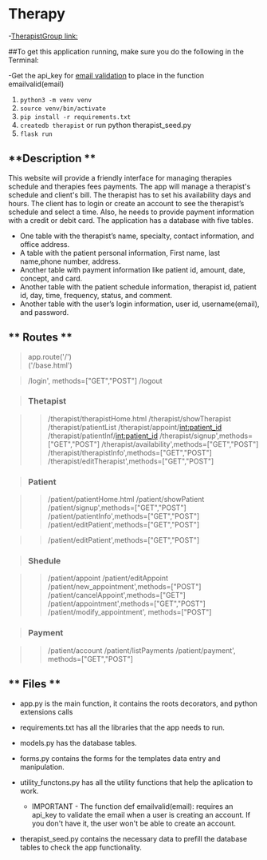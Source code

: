 # Therapy

-[TherapistGroup link:](https://therapistt.herokuapp.com/)

##To get this application running, make sure you do the following in the Terminal:

-Get the api_key for [email validation](https://www.abstractapi.com/email-verification-validation-api) to place in the function emailvalid(email)

1. `python3 -m venv venv`
2. `source venv/bin/activate`
3. `pip install -r requirements.txt`  
4. `createdb therapist` or run python therapist_seed.py
5. `flask run`

## **Description **

This website will provide a friendly interface for managing therapies schedule and therapies fees payments.
The app will manage a therapist's schedule and client's bill. The therapist has to set his availability days and hours. The client has to login or create an account to see the therapist’s schedule and select a time. Also, he needs to provide payment information with a credit or debit card. 
The application has a database with five tables. 
- One table with the therapist’s name, specialty, contact information, and office address. 
- A table with the patient personal information, First name, last name,phone number, address.
- Another table with payment information like patient id, amount, date, concept, and card. 
- Another table with the patient schedule information, therapist id, patient id, day, time, frequency, status, and comment.
- Another table with the user’s login information, user id, username(email), and password.

## ** Routes  **

> app.route('/')  
    ('/base.html')

> /login', methods=["GET","POST"]
> /logout


> ### Thetapist

> > /therapist/therapistHome.html
> > /therapist/showTherapist
> > /therapist/patientList
> > /therapist/appoint/<int:patient_id>
> > /therapist/patientInf/<int:patient_id>
> > /therapist/signup',methods=["GET","POST"]
> > /therapist/availability',methods=["GET","POST"]
> > /therapist/therapistInfo',methods=["GET","POST"]
> > /therapist/editTherapist',methods=["GET","POST"]




> ### Patient 

> > /patient/patientHome.html
> > /patient/showPatient
>>/patient/signup',methods=["GET","POST"]
>>/patient/patientInfo',methods=["GET","POST"]
>>/patient/editPatient',methods=["GET","POST"]

>>/patient/editPatient',methods=["GET","POST"]


> ### Shedule

>>/patient/appoint
>>/patient/editAppoint
>>/patient/new_appointment',methods=["POST"]
>>/patient/cancelAppoint',methods=["GET"]
>>/patient/appointment',methods=["GET","POST"]
>>/patient/modify_appointment', methods=["POST"]


> ### Payment

>>/patient/account
>>/patient/listPayments
>>/patient/payment', methods=["GET","POST"]


##  ** Files ** 

- app.py is the main function, it contains the roots decorators, and python extensions calls 
- requirements.txt has all the libraries that the app needs to run.
- models.py has the database tables.
- forms.py contains the forms for the templates data entry and manipulation.
- utility_functons.py has all the utility functions that help the aplication to work.
  - IMPORTANT - The function def emailvalid(email): requires an api_key to validate the email when a user is creating an account. If you don't have it, the user won't be able to create an account.

- therapist_seed.py contains the necessary data to prefill the database tables to check the app functionality.
